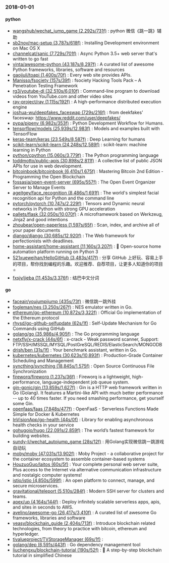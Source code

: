 ### 2018-01-01

#### python
* [wangshub/wechat_jump_game (2,292s/731f)](https://github.com/wangshub/wechat_jump_game) : python 微信《跳一跳》辅助
* [sb2nov/mac-setup (3,787s/618f)](https://github.com/sb2nov/mac-setup) : Installing Development environment on Mac OS X
* [channelcat/sanic (7,729s/701f)](https://github.com/channelcat/sanic) : Async Python 3.5+ web server that's written to go fast
* [vinta/awesome-python (43,187s/8,297f)](https://github.com/vinta/awesome-python) : A curated list of awesome Python frameworks, libraries, software and resources
* [gaojiuli/toapi (1,400s/70f)](https://github.com/gaojiuli/toapi) : Every web site provides APIs.
* [Manisso/fsociety (157s/39f)](https://github.com/Manisso/fsociety) : fsociety Hacking Tools Pack – A Penetration Testing Framework
* [rg3/youtube-dl (32,510s/6,010f)](https://github.com/rg3/youtube-dl) : Command-line program to download videos from YouTube.com and other video sites
* [ray-project/ray (1,115s/192f)](https://github.com/ray-project/ray) : A high-performance distributed execution engine
* [joshua-wu/deepfakes_faceswap (729s/216f)](https://github.com/joshua-wu/deepfakes_faceswap) : from deekfakes' faceswap: https://www.reddit.com/user/deepfakes/
* [pypa/pipenv (6,982s/353f)](https://github.com/pypa/pipenv) : Python Development Workflow for Humans.
* [tensorflow/models (25,939s/12,983f)](https://github.com/tensorflow/models) : Models and examples built with TensorFlow
* [keras-team/keras (23,549s/8,587f)](https://github.com/keras-team/keras) : Deep Learning for humans
* [scikit-learn/scikit-learn (24,248s/12,589f)](https://github.com/scikit-learn/scikit-learn) : scikit-learn: machine learning in Python
* [python/cpython (15,060s/3,779f)](https://github.com/python/cpython) : The Python programming language
* [toddmotto/public-apis (30,898s/2,811f)](https://github.com/toddmotto/public-apis) : A collective list of public JSON APIs for use in web development.
* [bitcoinbook/bitcoinbook (6,410s/1,675f)](https://github.com/bitcoinbook/bitcoinbook) : Mastering Bitcoin 2nd Edition - Programming the Open Blockchain
* [fossasia/open-event-server (695s/557f)](https://github.com/fossasia/open-event-server) : The Open Event Organizer Server to Manage Events
* [ageitgey/face_recognition (8,486s/1,691f)](https://github.com/ageitgey/face_recognition) : The world's simplest facial recognition api for Python and the command line
* [pytorch/pytorch (10,747s/2,229f)](https://github.com/pytorch/pytorch) : Tensors and Dynamic neural networks in Python with strong GPU acceleration
* [pallets/flask (32,050s/10,070f)](https://github.com/pallets/flask) : A microframework based on Werkzeug, Jinja2 and good intentions
* [zhoubear/open-paperless (1,597s/65f)](https://github.com/zhoubear/open-paperless) : Scan, index, and archive all of your paper documents
* [django/django (30,685s/12,920f)](https://github.com/django/django) : The Web framework for perfectionists with deadlines.
* [home-assistant/home-assistant (11,160s/3,207f)](https://github.com/home-assistant/home-assistant) : 🏡 Open-source home automation platform running on Python 3
* [521xueweihan/HelloGitHub (3,483s/417f)](https://github.com/521xueweihan/HelloGitHub) : 分享 GitHub 上好玩、容易上手的项目，帮你找到编程的乐趣。欢迎推荐、自荐项目，让更多人知道你的项目⭐️
* [fxsjy/jieba (11,453s/3,376f)](https://github.com/fxsjy/jieba) : 结巴中文分词

#### go
* [faceair/youjumpijump (435s/73f)](https://github.com/faceair/youjumpijump) : 微信跳一跳外挂
* [fogleman/nes (3,250s/267f)](https://github.com/fogleman/nes) : NES emulator written in Go.
* [ethereum/go-ethereum (10,872s/3,322f)](https://github.com/ethereum/go-ethereum) : Official Go implementation of the Ethereum protocol
* [rhysd/go-github-selfupdate (62s/1f)](https://github.com/rhysd/go-github-selfupdate) : Self-Update Mechanism for Go Commands using GitHub
* [golang/go (35,986s/4,905f)](https://github.com/golang/go) : The Go programming language
* [netxfly/x-crack (44s/6f)](https://github.com/netxfly/x-crack) : x-crack - Weak password scanner, Support: FTP/SSH/MSSQL/MYSQL/PostGreSQL/REDIS/ElasticSearch/MONGODB
* [drish/ben (31s/1f)](https://github.com/drish/ben) : Your benchmark assistant, written in Go.
* [kubernetes/kubernetes (30,623s/10,893f)](https://github.com/kubernetes/kubernetes) : Production-Grade Container Scheduling and Management
* [syncthing/syncthing (18,845s/1,575f)](https://github.com/syncthing/syncthing) : Open Source Continuous File Synchronization
* [fireworq/fireworq (1,237s/36f)](https://github.com/fireworq/fireworq) : Fireworq is a lightweight, high-performance, language-independent job queue system.
* [gin-gonic/gin (13,859s/1,627f)](https://github.com/gin-gonic/gin) : Gin is a HTTP web framework written in Go (Golang). It features a Martini-like API with much better performance -- up to 40 times faster. If you need smashing performance, get yourself some Gin.
* [openfaas/faas (7,848s/477f)](https://github.com/openfaas/faas) : OpenFaaS - Serverless Functions Made Simple for Docker & Kubernetes
* [InVisionApp/go-health (44s/0f)](https://github.com/InVisionApp/go-health) : Library for enabling asynchronous health checks in your service
* [gohugoio/hugo (22,091s/2,859f)](https://github.com/gohugoio/hugo) : The world’s fastest framework for building websites.
* [sundy-li/wechat_autojump_game (28s/12f)](https://github.com/sundy-li/wechat_autojump_game) : 用Golang实现微信跳一跳游戏自动玩
* [moby/moby (47,031s/13,902f)](https://github.com/moby/moby) : Moby Project - a collaborative project for the container ecosystem to assemble container-based systems
* [HouzuoGuo/laitos (60s/5f)](https://github.com/HouzuoGuo/laitos) : Your complete personal web server suite, Plus access to the Internet via alternative communication infrastructure and nostalgic computer systems!
* [istio/istio (4,850s/599f)](https://github.com/istio/istio) : An open platform to connect, manage, and secure microservices.
* [gravitational/teleport (5,510s/284f)](https://github.com/gravitational/teleport) : Modern SSH server for clusters and teams.
* [apex/up (4,164s/144f)](https://github.com/apex/up) : Deploy infinitely scalable serverless apps, apis, and sites in seconds to AWS.
* [avelino/awesome-go (26,417s/3,410f)](https://github.com/avelino/awesome-go) : A curated list of awesome Go frameworks, libraries and software
* [yeasy/blockchain_guide (2,404s/713f)](https://github.com/yeasy/blockchain_guide) : Introduce blockchain related technologies, from theory to practice with bitcoin, ethereum and hyperledger.
* [tivalueproject/TVStorageManager (69s/1f)](https://github.com/tivalueproject/TVStorageManager) : 
* [golang/dep (6,591s/443f)](https://github.com/golang/dep) : Go dependency management tool
* [liuchengxu/blockchain-tutorial (190s/52f)](https://github.com/liuchengxu/blockchain-tutorial) : 🌾 A step-by-step blockchain tutorial in simplified Chinese
